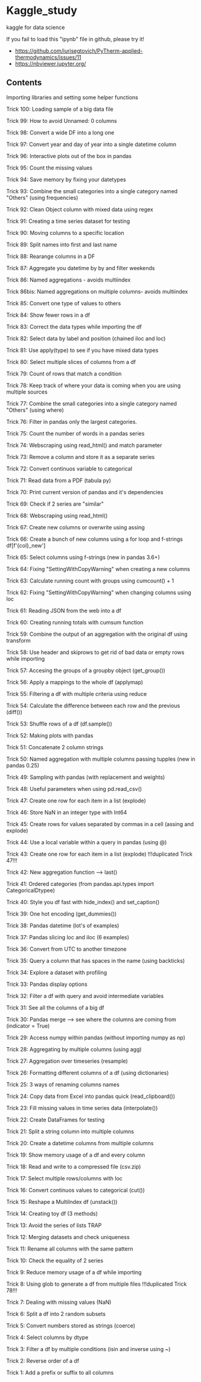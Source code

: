 # Kaggle_study
kaggle for data science  


If you fail to load this "ipynb" file in github, please try it!  
* https://github.com/iurisegtovich/PyTherm-applied-thermodynamics/issues/11
* https://nbviewer.jupyter.org/  


## Contents  
Importing libraries and setting some helper functions  

Trick 100: Loading sample of a big data file  

Trick 99: How to avoid Unnamed: 0 columns  

Trick 98: Convert a wide DF into a long one  

Trick 97: Convert year and day of year into a single datetime column  

Trick 96: Interactive plots out of the box in pandas  

Trick 95: Count the missing values  

Trick 94: Save memory by fixing your datetypes  

Trick 93: Combine the small categories into a single category named "Others" (using frequencies)  

Trick 92: Clean Object column with mixed data using regex  

Trick 91: Creating a time series dataset for testing  

Trick 90: Moving columns to a specific location  

Trick 89: Split names into first and last name  

Trick 88: Rearange columns in a DF  

Trick 87: Aggregate you datetime by by and filter weekends  

Trick 86: Named aggregations - avoids multiindex  

Trick 86bis: Named aggregations on multiple columns- avoids multiindex  

Trick 85: Convert one type of values to others  

Trick 84: Show fewer rows in a df  

Trick 83: Correct the data types while importing the df  

Trick 82: Select data by label and position (chained iloc and loc)  

Trick 81: Use apply(type) to see if you have mixed data types  

Trick 80: Select multiple slices of columns from a df  

Trick 79: Count of rows that match a condition  

Trick 78: Keep track of where your data is coming when you are using multiple sources  

Trick 77: Combine the small categories into a single category named "Others" (using where)  

Trick 76: Filter in pandas only the largest categories.  

Trick 75: Count the number of words in a pandas series  

Trick 74: Webscraping using read_html() and match parameter  

Trick 73: Remove a column and store it as a separate series  

Trick 72: Convert continuos variable to categorical  

Trick 71: Read data from a PDF (tabula py)  

Trick 70: Print current version of pandas and it's dependencies  

Trick 69: Check if 2 series are "similar"  

Trick 68: Webscraping using read_html()  

Trick 67: Create new columns or overwrite using assing  

Trick 66: Create a bunch of new columns using a for loop and f-strings df[f'{col}_new']  

Trick 65: Select columns using f-strings (new in pandas 3.6+)  

Trick 64: Fixing "SettingWithCopyWarning" when creating a new columns  

Trick 63: Calculate running count with groups using cumcount() + 1  

Trick 62: Fixing "SettingWithCopyWarning" when changing columns using loc  

Trick 61: Reading JSON from the web into a df  

Trick 60: Creating running totals with cumsum function  

Trick 59: Combine the output of an aggregation with the original df using transform  

Trick 58: Use header and skiprows to get rid of bad data or empty rows while importing  

Trick 57: Accesing the groups of a groupby object (get_group())  

Trick 56: Apply a mappings to the whole df (applymap)  

Trick 55: Filtering a df with multiple criteria using reduce  

Trick 54: Calculate the difference between each row and the previous (diff())  

Trick 53: Shuffle rows of a df (df.sample())  

Trick 52: Making plots with pandas  

Trick 51: Concatenate 2 column strings  

Trick 50: Named aggregation with multiple columns passing tupples (new in pandas 0.25)  

Trick 49: Sampling with pandas (with replacement and weights)  

Trick 48: Useful parameters when using pd.read_csv()  

Trick 47: Create one row for each item in a list (explode)  

Trick 46: Store NaN in an integer type with Int64  

Trick 45: Create rows for values separated by commas in a cell (assing and explode)  

Trick 44: Use a local variable within a query in pandas (using @)  

Trick 43: Create one row for each item in a list (explode) !!!duplicated Trick 47!!!  

Trick 42: New aggregation function --> last()  

Trick 41: Ordered categories (from pandas.api.types import CategoricalDtypee)  

Trick 40: Style you df fast with hide_index() and set_caption()  

Trick 39: One hot encoding (get_dummies())  

Trick 38: Pandas datetime (lot's of examples)  

Trick 37: Pandas slicing loc and iloc (6 examples)  

Trick 36: Convert from UTC to another timezone  

Trick 35: Query a column that has spaces in the name (using backticks)  

Trick 34: Explore a dataset with profiling  

Trick 33: Pandas display options  

Trick 32: Filter a df with query and avoid intermediate variables  

Trick 31: See all the columns of a big df  

Trick 30: Pandas merge --> see where the columns are coming from (indicator = True)  

Trick 29: Access numpy within pandas (without importing numpy as np)  

Trick 28: Aggregating by multiple columns (using agg)  

Trick 27: Aggregation over timeseries (resample)  

Trick 26: Formatting different columns of a df (using dictionaries)  

Trick 25: 3 ways of renaming columns names  

Trick 24: Copy data from Excel into pandas quick (read_clipboard())  

Trick 23: Fill missing values in time series data (interpolate())  

Trick 22: Create DataFrames for testing  

Trick 21: Split a string column into multiple columns  

Trick 20: Create a datetime columns from multiple columns  

Trick 19: Show memory usage of a df and every column  

Trick 18: Read and write to a compressed file (csv.zip)  

Trick 17: Select multiple rows/columns with loc  

Trick 16: Convert continuos values to categorical (cut())  

Trick 15: Reshape a MultiIndex df (unstack())  

Trick 14: Creating toy df (3 methods)  

Trick 13: Avoid the series of lists TRAP  

Trick 12: Merging datasets and check uniqueness  

Trick 11: Rename all columns with the same pattern  

Trick 10: Check the equality of 2 series  

Trick 9: Reduce memory usage of a df while importing  

Trick 8: Using glob to generate a df from multiple files !!!duplicated Trick 78!!!  

Trick 7: Dealing with missing values (NaN)  

Trick 6: Split a df into 2 random subsets  

Trick 5: Convert numbers stored as strings (coerce)  

Trick 4: Select columns by dtype  

Trick 3: Filter a df by multiple conditions (isin and inverse using ~)  

Trick 2: Reverse order of a df  

Trick 1: Add a prefix or suffix to all columns  
